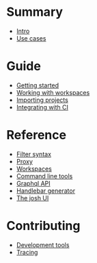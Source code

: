 # Summary

- [Intro](./intro.md)
- [Use cases](./usecases.md)
# Guide
- [Getting started](./gettingstarted.md)
- [Working with workspaces]()
- [Importing projects]()
- [Integrating with CI]()
# Reference
- [Filter syntax](./filters.md)
- [Proxy](./proxy.md)
- [Workspaces](./workspace.md)
- [Command line tools](./cli.md)
- [Graphql API]()
- [Handlebar generator]()
- [The josh UI]()
# Contributing
- [Development tools]()
- [Tracing]()
